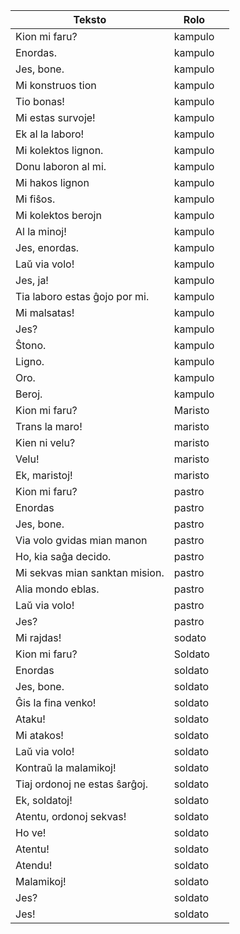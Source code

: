 | Teksto                         | Rolo    |  |
| ------------------------------ | ------- |-------   |
| Kion mi faru?                  | kampulo |  |
| Enordas.                       | kampulo |  |
| Jes, bone.                     | kampulo |  |
| Mi konstruos tion              | kampulo |  |
| Tio bonas!                     | kampulo |  |
| Mi estas survoje!              | kampulo |  |
| Ek al la laboro!               | kampulo |  |
| Mi kolektos lignon.            | kampulo |  |
| Donu laboron al mi.            | kampulo |  |
| Mi hakos lignon                | kampulo |  |
| Mi fiŝos.                      | kampulo |  |
| Mi kolektos berojn             | kampulo |  |
| Al la minoj!                   | kampulo |  |
| Jes, enordas.                  | kampulo |  |
| Laŭ via volo!                  | kampulo |  |
| Jes, ja!                       | kampulo |  |
| Tia laboro estas ĝojo por mi.  | kampulo |  |
| Mi malsatas!                   | kampulo |  |
| Jes?                           | kampulo |  |
| Ŝtono.                         | kampulo |  |
| Ligno.                         | kampulo |  |
| Oro.                           | kampulo |  |
| Beroj.                         | kampulo |  |
| Kion mi faru?                  | Maristo |  |
| Trans la maro!                 | maristo |  |
| Kien ni velu?                  | maristo |  |
| Velu!                          | maristo |  |
| Ek, maristoj!                  | maristo |  |
| Kion mi faru?                  | pastro  |  |
| Enordas                        | pastro  |  |
| Jes, bone.                     | pastro  |  |
| Via volo gvidas mian manon     | pastro  |  |
| Ho, kia saĝa decido.           | pastro  |  |
| Mi sekvas mian sanktan mision. | pastro  |  |
| Alia mondo eblas.              | pastro  |  |
| Laŭ via volo!                  | pastro  |  |
| Jes?                           | pastro  |  |
| Mi rajdas!                     | sodato  |  |
| Kion mi faru?                  | Soldato |  |
| Enordas                        | soldato |  |
| Jes, bone.                     | soldato |  |
| Ĝis la fina venko!             | soldato |  |
| Ataku!                         | soldato |  |
| Mi atakos!                     | soldato |  |
| Laŭ via volo!                  | soldato |  |
| Kontraŭ la malamikoj!          | soldato |  |
| Tiaj ordonoj ne estas ŝarĝoj.  | soldato |  |
| Ek, soldatoj!                  | soldato |  |
| Atentu, ordonoj sekvas!        | soldato |  |
| Ho ve!                         | soldato |  |
| Atentu!                        | soldato |  |
| Atendu!                        | soldato |  |
| Malamikoj!                     | soldato |  |
| Jes?                           | soldato |  |
| Jes!                           | soldato |  |
